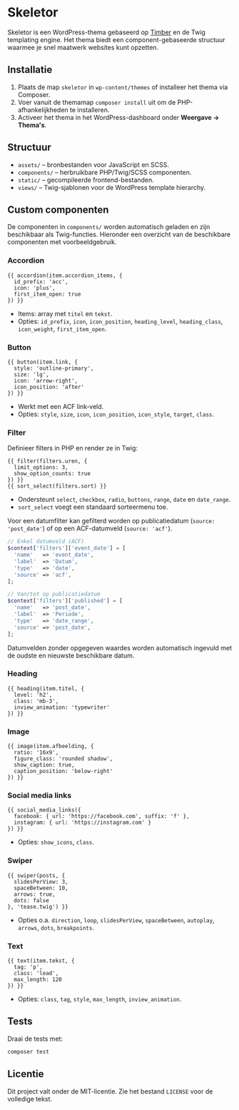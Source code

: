 # Skeletor

Skeletor is een WordPress-thema gebaseerd op [Timber](https://timber.github.io/) en de Twig templating engine. Het thema biedt een component-gebaseerde structuur waarmee je snel maatwerk websites kunt opzetten.

## Installatie

1. Plaats de map `skeletor` in `wp-content/themes` of installeer het thema via Composer.
2. Voer vanuit de themamap `composer install` uit om de PHP-afhankelijkheden te installeren.
3. Activeer het thema in het WordPress-dashboard onder **Weergave → Thema's**.

## Structuur

- `assets/` – bronbestanden voor JavaScript en SCSS.
- `components/` – herbruikbare PHP/Twig/SCSS componenten.
- `static/` – gecompileerde frontend-bestanden.
- `views/` – Twig-sjablonen voor de WordPress template hierarchy.

## Custom componenten
De componenten in `components/` worden automatisch geladen en zijn beschikbaar als Twig-functies. Hieronder een overzicht van de beschikbare componenten met voorbeeldgebruik.

### Accordion
```twig
{{ accordion(item.accordion_items, {
  id_prefix: 'acc',
  icon: 'plus',
  first_item_open: true
}) }}
```
- Items: array met `titel` en `tekst`.
- Opties: `id_prefix`, `icon`, `icon_position`, `heading_level`, `heading_class`, `icon_weight`, `first_item_open`.

### Button
```twig
{{ button(item.link, {
  style: 'outline-primary',
  size: 'lg',
  icon: 'arrow-right',
  icon_position: 'after'
}) }}
```
- Werkt met een ACF link‑veld.
- Opties: `style`, `size`, `icon`, `icon_position`, `icon_style`, `target`, `class`.

### Filter
Definieer filters in PHP en render ze in Twig:
```twig
{{ filter(filters.uren, {
  limit_options: 3,
  show_option_counts: true
}) }}
{{ sort_select(filters.sort) }}
```
- Ondersteunt `select`, `checkbox`, `radio`, `buttons`, `range`, `date` en `date_range`.
- `sort_select` voegt een standaard sorteermenu toe.

Voor een datumfilter kan gefilterd worden op publicatiedatum (`source: 'post_date'`) of op een ACF-datumveld (`source: 'acf'`).

```php
// Enkel datumveld (ACF)
$context['filters']['event_date'] = [
  'name'   => 'event_date',
  'label'  => 'Datum',
  'type'   => 'date',
  'source' => 'acf',
];

// Van/tot op publicatiedatum
$context['filters']['published'] = [
  'name'   => 'post_date',
  'label'  => 'Periode',
  'type'   => 'date_range',
  'source' => 'post_date',
];
```

Datumvelden zonder opgegeven waardes worden automatisch ingevuld met de oudste en nieuwste beschikbare datum.

### Heading
```twig
{{ heading(item.titel, {
  level: 'h2',
  class: 'mb-3',
  inview_animation: 'typewriter'
}) }}
```

### Image
```twig
{{ image(item.afbeelding, {
  ratio: '16x9',
  figure_class: 'rounded shadow',
  show_caption: true,
  caption_position: 'below-right'
}) }}
```

### Social media links
```twig
{{ social_media_links({
  facebook: { url: 'https://facebook.com', suffix: 'f' },
  instagram: { url: 'https://instagram.com' }
}) }}
```
- Opties: `show_icons`, `class`.

### Swiper
```twig
{{ swiper(posts, {
  slidesPerView: 3,
  spaceBetween: 10,
  arrows: true,
  dots: false
}, 'tease.twig') }}
```
- Opties o.a. `direction`, `loop`, `slidesPerView`, `spaceBetween`, `autoplay`, `arrows`, `dots`, `breakpoints`.

### Text
```twig
{{ text(item.tekst, {
  tag: 'p',
  class: 'lead',
  max_length: 120
}) }}
```
- Opties: `class`, `tag`, `style`, `max_length`, `inview_animation`.

## Tests
Draai de tests met:

```bash
composer test
```

## Licentie
Dit project valt onder de MIT-licentie. Zie het bestand `LICENSE` voor de volledige tekst.
